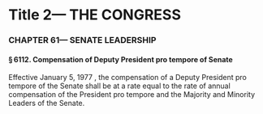 
# Title 2— THE CONGRESS
### CHAPTER 61— SENATE LEADERSHIP
#### § 6112. Compensation of Deputy President pro tempore of Senate

Effective January 5, 1977 , the compensation of a Deputy President pro tempore of the Senate shall be at a rate equal to the rate of annual compensation of the President pro tempore and the Majority and Minority Leaders of the Senate.
